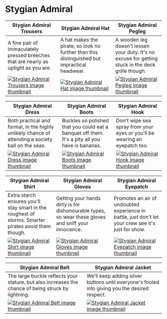 # Stygian Admiral

| Stygian Admiral Trousers | Stygian Admiral Hat | Stygian Admiral Pegleg |
| ------------------------ | ------------------- | ---------------------- |
| A fine pair of immaculately pressed breeches that are nearly as uptight as you are. | A hat makes the pirate, so look no further than this distinguished but impractical headwear. | A wooden leg doesn't lessen your duty. It's no excuse for getting stuck in the deck grille though. |
| [![Stygian Admiral Trousers image thumbnail](https://seaofthieves.wiki.gg/images/0/0e/Stygian_Admiral_Trousers.png)](https://seaofthieves.wiki.gg/wiki/Stygian_Admiral_Trousers) | [![Stygian Admiral Hat image thumbnail](https://seaofthieves.wiki.gg/images/1/17/Stygian_Admiral_Hat.png)](https://seaofthieves.wiki.gg/wiki/Stygian_Admiral_Hat) | [![Stygian Admiral Pegleg image thumbnail](https://seaofthieves.wiki.gg/images/d/da/Stygian_Admiral_Pegleg.png)](https://seaofthieves.wiki.gg/wiki/Stygian_Admiral_Pegleg) |

| Stygian Admiral Dress | Stygian Admiral Boots | Stygian Admiral Hook |
| --------------------- | --------------------- | -------------------- |
| Both practical and formal, in the highly unlikely chance of attending a society ball on the seas. | Buckles so polished that you could eat a banquet off them. It's a pity all you have is bananas. | Don't wipe sea spray from your eyes or you'll be wearing an eyepatch too. |
| [![Stygian Admiral Dress image thumbnail](https://seaofthieves.wiki.gg/images/4/45/Stygian_Admiral_Dress.png)](https://seaofthieves.wiki.gg/wiki/Stygian_Admiral_Dress) | [![Stygian Admiral Boots image thumbnail](https://seaofthieves.wiki.gg/images/e/e3/Stygian_Admiral_Boots.png)](https://seaofthieves.wiki.gg/wiki/Stygian_Admiral_Boots) | [![Stygian Admiral Hook image thumbnail](https://seaofthieves.wiki.gg/images/2/2f/Stygian_Admiral_Hook.png)](https://seaofthieves.wiki.gg/wiki/Stygian_Admiral_Hook) |

| Stygian Admiral Shirt | Stygian Admiral Gloves | Stygian Admiral Eyepatch |
| --------------------- | ---------------------- | ------------------------ |
| Extra starch ensures you'll stay smart in the roughest of storms. Smarter pirates avoid them though. | Getting your hands dirty is for dishonourable types, so wear these gloves and sniff your innocence. | Promotes an air of undoubted experience in battle, just don't let your crew see it's just for show. |
| [![Stygian Admiral Shirt image thumbnail](https://seaofthieves.wiki.gg/images/4/44/Stygian_Admiral_Shirt.png)](https://seaofthieves.wiki.gg/wiki/Stygian_Admiral_Shirt) | [![Stygian Admiral Gloves image thumbnail](https://seaofthieves.wiki.gg/images/6/67/Stygian_Admiral_Gloves.png)](https://seaofthieves.wiki.gg/wiki/Stygian_Admiral_Gloves) | [![Stygian Admiral Eyepatch image thumbnail](https://seaofthieves.wiki.gg/images/0/0e/Stygian_Admiral_Eyepatch.png)](https://seaofthieves.wiki.gg/wiki/Stygian_Admiral_Eyepatch) |

| Stygian Admiral Belt | Stygian Admiral Jacket |
| -------------------- | ---------------------- |
| The large buckle reflects your stature, but also increases the chance of being struck by lightning. | We'll keep adding silver buttons until everyone's fooled into giving you the desired respect. |
| [![Stygian Admiral Belt image thumbnail](https://seaofthieves.wiki.gg/images/c/ca/Stygian_Admiral_Belt.png)](https://seaofthieves.wiki.gg/wiki/Stygian_Admiral_Belt) | [![Stygian Admiral Jacket image thumbnail](https://seaofthieves.wiki.gg/images/9/97/Stygian_Admiral_Jacket.png)](https://seaofthieves.wiki.gg/wiki/Stygian_Admiral_Jacket) |
